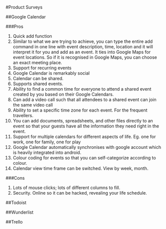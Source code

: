 #Product Surveys

##Google Calendar

###Pros

1. Quick add function
2. Similar to what we are trying to achieve, you can type the entire add command in one line with event description, time, location and it will interpret it for you and add as an event. It ties into Google Maps for event locations. So if it is recognised in Google Maps, you can choose an exact meeting place.
3. Support for recurring events
4. Google Calendar is remarkably social
5. Calendar can be shared.
6. Supports shared events.
7. Ability to find a common time for everyone to attend a shared event created by you based on their Google Calendars.
8. Can add a video call such that all attendees to a shared event can join the same video call
9. Ability to set a specific time zone for each event. For the frequent travellers.
10. You can add documents, spreadsheets, and other files directly to an event so that your guests have all the information they need right in the event.
11. Support for multiple calendars for different aspects of life. Eg. one for work, one for family, one for play
12. Google Calendar automatically synchronises with google account which is heavily integrated into android. 
13. Colour coding for events so that you can self-categorize according to colour.
14. Calendar view time frame can be switched. View by week, month.

###Cons

1. Lots of mouse clicks; lots of different columns to fill.
2. Security. Online so it can be hacked, revealing your life schedule.

##Todoist

##Wunderlist

##Trello